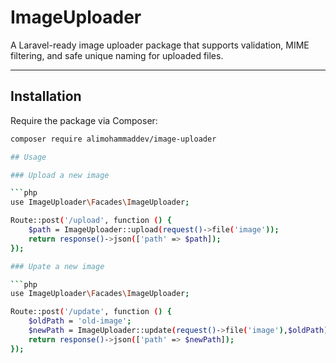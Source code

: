 # ImageUploader

A Laravel-ready image uploader package that supports validation, MIME filtering, and safe unique naming for uploaded files.

---

## Installation

Require the package via Composer:

```bash
composer require alimohammaddev/image-uploader

## Usage

### Upload a new image

```php
use ImageUploader\Facades\ImageUploader;

Route::post('/upload', function () {
    $path = ImageUploader::upload(request()->file('image'));
    return response()->json(['path' => $path]);
});

### Upate a new image

```php
use ImageUploader\Facades\ImageUploader;

Route::post('/update', function () {
    $oldPath = 'old-image'; 
    $newPath = ImageUploader::update(request()->file('image'),$oldPath);
    return response()->json(['path' => $newPath]);
});
